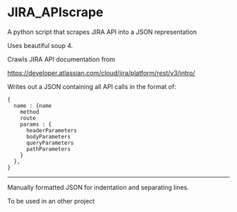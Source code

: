 # JIRA_APIscrape
A python script that scrapes JIRA API into a JSON representation

Uses beautiful soup 4.

Crawls JIRA API documentation from 

https://developer.atlassian.com/cloud/jira/platform/rest/v3/intro/

Writes out a JSON containing all API calls in the format of:
```
{
  name : {name
    method
    route
    params : {
      headerParameters
      bodyParameters
      queryParameters
      pathParameters
    }
  },
}
```
---
Manually formatted JSON for indentation and separating lines.

To be used in an other project
